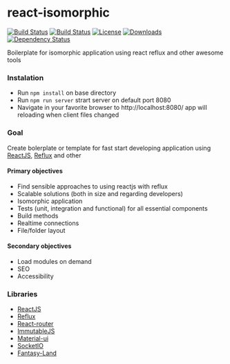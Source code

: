 react-isomorphic
================

[![Build Status](http://img.shields.io/travis/Laiff/react-isomorphic/master.svg?style=flat)](https://travis-ci.org/Laiff/react-isomorphic)
[![Build Status](http://img.shields.io/travis/Laiff/react-isomorphic/develop.svg?style=flat)](https://travis-ci.org/Laiff/react-isomorphic)
[![License](http://img.shields.io/npm/l/react-isomorphic.svg?style=flat)](https://npmjs.org/package/react-isomorphic)
[![Downloads](http://img.shields.io/npm/dm/react-isomorphic.svg?style=flat)](https://npmjs.org/package/react-isomorphic)
[![Dependency Status](https://david-dm.org/Laiff/react-isomorphic.svg?style=flat)](https://david-dm.org/Laiff/react-isomorphic)

Boilerplate for isomorphic application using react reflux and other awesome tools

### Instalation
 * Run ```npm install``` on base directory
 * Run ```npm run server``` strart server on default port 8080
 * Navigate in your favorite browser to http://localhost:8080/ app will reloading when client files changed

### Goal 
Create bolerplate or template for fast start developing application using [ReactJS](https://facebook.github.io/react/), [Reflux](https://github.com/spoike/refluxjs) and other

#### Primary objectives
* Find sensible approaches to using reactjs with reflux
* Scalable solutions (both in size and regarding developers)
* Isomorphic application
* Tests (unit, integration and functional) for all essential components
* Build methods
* Realtime connections
* File/folder layout

#### Secondary objectives
* Load modules on demand
* SEO 
* Accessibility

### Libraries
* [ReactJS](https://facebook.github.io/react/)
* [Reflux](https://github.com/spoike/refluxjs)
* [React-router](https://github.com/rackt/react-router/)
* [ImmutableJS](https://github.com/facebook/immutable-js)
* [Material-ui](https://github.com/callemall/material-ui)
* [SocketIO](http://socket.io/)
* [Fantasy-Land](https://github.com/fantasyland/fantasy-land)
